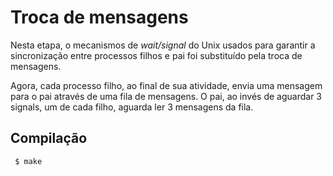 # Troca de mensagens

Nesta etapa, o mecanismos de *wait/signal* do Unix usados para garantir a sincronização entre processos filhos e pai foi substituído pela troca de mensagens.

Agora, cada processo filho, ao final de sua atividade, envia uma mensagem para o pai através de uma fila de mensagens. O pai, ao invés de aguardar 3 signals, um de cada filho, aguarda ler 3 mensagens da fila.

## Compilação
```
 $ make
```